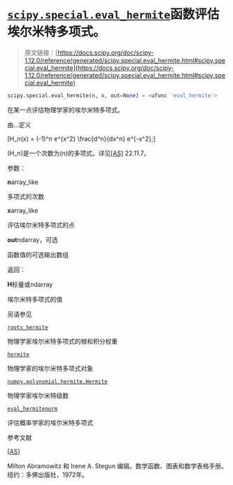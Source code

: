 # [`scipy.special.eval_hermite`](https://docs.scipy.org/doc/scipy-1.12.0/reference/generated/scipy.special.eval_hermite.html#scipy.special.eval_hermite)函数评估埃尔米特多项式。

> 原文链接：[https://docs.scipy.org/doc/scipy-1.12.0/reference/generated/scipy.special.eval_hermite.html#scipy.special.eval_hermite](https://docs.scipy.org/doc/scipy-1.12.0/reference/generated/scipy.special.eval_hermite.html#scipy.special.eval_hermite)

```py
scipy.special.eval_hermite(n, x, out=None) = <ufunc 'eval_hermite'>
```

在某一点评估物理学家的埃尔米特多项式。

由...定义

\[H_n(x) = (-1)^n e^{x^2} \frac{d^n}{dx^n} e^{-x^2};\]

\(H_n\)是一个次数为\(n\)的多项式。详见[[AS]](#r5e35ba4ac795-as) 22.11.7。

参数：

**n**array_like

多项式的次数

**x**array_like

评估埃尔米特多项式的点

**out**ndarray，可选

函数值的可选输出数组

返回：

**H**标量或ndarray

埃尔米特多项式的值

另请参见

[`roots_hermite`](scipy.special.roots_hermite.html#scipy.special.roots_hermite "scipy.special.roots_hermite")

物理学家埃尔米特多项式的根和积分权重

[`hermite`](scipy.special.hermite.html#scipy.special.hermite "scipy.special.hermite")

物理学家的埃尔米特多项式对象

[`numpy.polynomial.hermite.Hermite`](https://numpy.org/devdocs/reference/generated/numpy.polynomial.hermite.Hermite.html#numpy.polynomial.hermite.Hermite "(在 NumPy v2.0.dev0 中)")

物理学家埃尔米特级数

[`eval_hermitenorm`](scipy.special.eval_hermitenorm.html#scipy.special.eval_hermitenorm "scipy.special.eval_hermitenorm")

评估概率学家的埃尔米特多项式

参考文献

[[AS](#id1)]

Milton Abramowitz 和 Irene A. Stegun 编辑。数学函数、图表和数学表格手册。纽约：多佛出版社，1972年。
